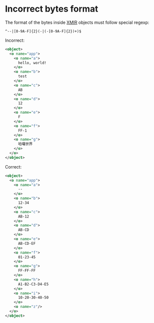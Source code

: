 # Incorrect bytes format

The format of the bytes inside [XMIR] objects must follow special regexp:

```regexp
^--|[0-9A-F]{2}(-|(-[0-9A-F]{2})+)$
```

Incorrect:

```xml
<object>
  <o name="app">
    <o name="a">
      hello, world!
    </o>
    <o name="b">
      test
    </o>
    <o name="c">
      AB
    </o>
    <o name="d">
      12
    </o>
    <o name="e">
      F
    </o>
    <o name="f">
      FF-1
    </o>
    <o name="g">
      哈囉世界
    </o>
  </o>
</object>
```

Correct:

```xml
<object>
  <o name="app">
    <o name="a">
      --
    </o>
    <o name="b">
      12-34
    </o>
    <o name="c">
      AB-12
    </o>
    <o name="d">
      AB-CD
    </o>
    <o name="e">
      AB-CD-EF
    </o>
    <o name="f">
      01-23-45
    </o>
    <o name="g">
      FF-FF-FF
    </o>
    <o name="h">
      A1-B2-C3-D4-E5
    </o>
    <o name="i">
      10-20-30-40-50
    </o>
    <o name="z"/>
  </o>
</object>
```

[XMIR]: https://news.eolang.org/2022-11-25-xmir-guide.html